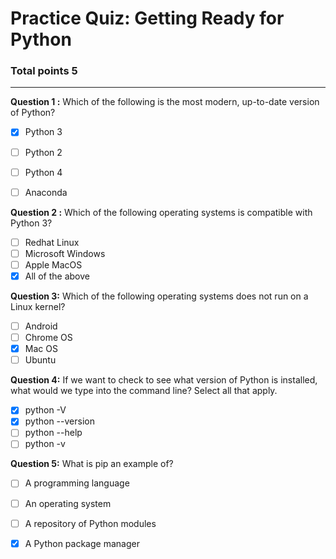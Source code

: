 # Practice Quiz: Getting Ready for Python
### Total points 5
----

**Question 1 :** Which of the following is the most modern, up-to-date version of Python?
- [x] Python 3
- [ ] Python 2
- [ ] Python 4
- [ ] Anaconda


**Question 2 :** Which of the following operating systems is compatible with Python 3?


- [ ] Redhat Linux
- [ ] Microsoft Windows
- [ ] Apple MacOS
- [X] All of the above

**Question 3:** Which of the following operating systems does not run on a Linux kernel?

- [ ] Android
- [ ] Chrome OS
- [X] Mac OS
- [ ] Ubuntu

**Question 4:** If we want to check to see  what version of Python is installed, what would we type into the command line? Select all that apply.


- [X] python -V
- [X] python --version
- [ ] python --help
- [ ] python -v

**Question 5:** What is pip an example of?


- [ ] A programming language
- [ ] An operating system
- [ ] A repository of Python modules
- [X] A Python package manager

